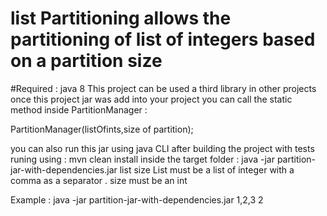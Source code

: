 # list Partitioning allows the partitioning of list of integers based on a partition size
#Required : java 8
This project can be used a third library in other projects 
once this project jar was add into your project 
you can call the static method inside PartitionManager :

PartitionManager(listOfints,size of partition);

you can also run this jar using java CLI 
after building the project with tests runing using : mvn clean install 
inside the target folder : java -jar partition-jar-with-dependencies.jar list size
List must be a list of integer with a comma as a separator .
size must be an int 

Example :
java -jar partition-jar-with-dependencies.jar 1,2,3 2
 
